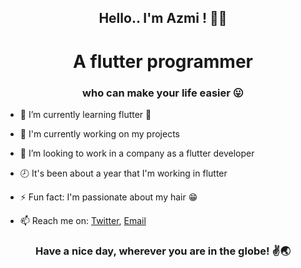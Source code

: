 <h2 align="center"> Hello.. I'm Azmi ! 👋😊</h2>
<h1 align="center"> A flutter programmer </h1>
<h3 align="center"> who can make your life easier 😛 </h3>

- 🌱 I’m currently learning flutter 🧡

- 🔭 I'm currently working on my projects
- 👯 I’m looking to work in a company as a flutter developer 
- 🕗 It's been about a year that I'm working in flutter
- ⚡ Fun fact: I'm passionate about my hair 😁 
- 📫 Reach me on: [Twitter](https://twitter.com/anas37796468), [Email]()

<h3 align="center"> Have a nice day, wherever you are in the globe! ✌🌏 </h3>

